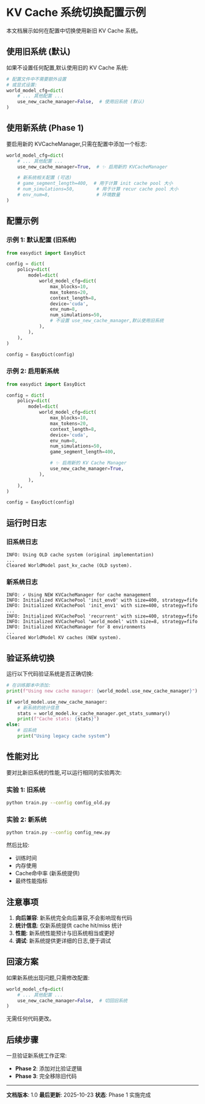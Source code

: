 # KV Cache 系统切换配置示例

本文档展示如何在配置中切换使用新旧 KV Cache 系统。

## 使用旧系统 (默认)

如果不设置任何配置,默认使用旧的 KV Cache 系统:

```python
# 配置文件中不需要额外设置
# 或显式设置:
world_model_cfg=dict(
    # ... 其他配置 ...
    use_new_cache_manager=False,  # 使用旧系统 (默认)
)
```

## 使用新系统 (Phase 1)

要启用新的 KVCacheManager,只需在配置中添加一个标志:

```python
world_model_cfg=dict(
    # ... 其他配置 ...
    use_new_cache_manager=True,  # ✨ 启用新的 KVCacheManager

    # 新系统相关配置 (可选)
    # game_segment_length=400,  # 用于计算 init cache pool 大小
    # num_simulations=50,        # 用于计算 recur cache pool 大小
    # env_num=8,                 # 环境数量
)
```

## 配置示例

### 示例 1: 默认配置 (旧系统)

```python
from easydict import EasyDict

config = dict(
    policy=dict(
        model=dict(
            world_model_cfg=dict(
                max_blocks=10,
                max_tokens=20,
                context_length=8,
                device='cuda',
                env_num=8,
                num_simulations=50,
                # 不设置 use_new_cache_manager,默认使用旧系统
            ),
        ),
    ),
)

config = EasyDict(config)
```

### 示例 2: 启用新系统

```python
from easydict import EasyDict

config = dict(
    policy=dict(
        model=dict(
            world_model_cfg=dict(
                max_blocks=10,
                max_tokens=20,
                context_length=8,
                device='cuda',
                env_num=8,
                num_simulations=50,
                game_segment_length=400,

                # ✨ 启用新的 KV Cache Manager
                use_new_cache_manager=True,
            ),
        ),
    ),
)

config = EasyDict(config)
```

## 运行时日志

### 旧系统日志
```
INFO: Using OLD cache system (original implementation)
...
Cleared WorldModel past_kv_cache (OLD system).
```

### 新系统日志
```
INFO: ✓ Using NEW KVCacheManager for cache management
INFO: Initialized KVCachePool 'init_env0' with size=400, strategy=fifo
INFO: Initialized KVCachePool 'init_env1' with size=400, strategy=fifo
...
INFO: Initialized KVCachePool 'recurrent' with size=400, strategy=fifo
INFO: Initialized KVCachePool 'world_model' with size=8, strategy=fifo
INFO: Initialized KVCacheManager for 8 environments
...
Cleared WorldModel KV caches (NEW system).
```

## 验证系统切换

运行以下代码验证系统是否正确切换:

```python
# 在训练脚本中添加:
print(f"Using new cache manager: {world_model.use_new_cache_manager}")

if world_model.use_new_cache_manager:
    # 新系统的统计信息
    stats = world_model.kv_cache_manager.get_stats_summary()
    print(f"Cache stats: {stats}")
else:
    # 旧系统
    print("Using legacy cache system")
```

## 性能对比

要对比新旧系统的性能,可以运行相同的实验两次:

### 实验 1: 旧系统
```bash
python train.py --config config_old.py
```

### 实验 2: 新系统
```bash
python train.py --config config_new.py
```

然后比较:
- 训练时间
- 内存使用
- Cache命中率 (新系统提供)
- 最终性能指标

## 注意事项

1. **向后兼容**: 新系统完全向后兼容,不会影响现有代码
2. **统计信息**: 仅新系统提供 cache hit/miss 统计
3. **性能**: 新系统性能预计与旧系统相当或更好
4. **调试**: 新系统提供更详细的日志,便于调试

## 回滚方案

如果新系统出现问题,只需修改配置:

```python
world_model_cfg=dict(
    # ... 其他配置 ...
    use_new_cache_manager=False,  # 切回旧系统
)
```

无需任何代码更改。

## 后续步骤

一旦验证新系统工作正常:
- **Phase 2**: 添加对比验证逻辑
- **Phase 3**: 完全移除旧代码

---

**文档版本**: 1.0
**最后更新**: 2025-10-23
**状态**: Phase 1 实施完成
